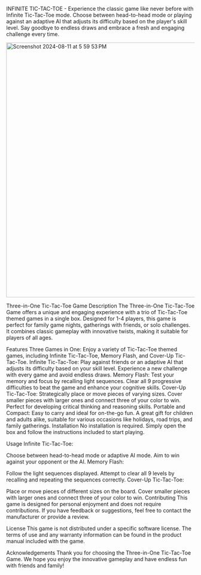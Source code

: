 INFINITE TIC-TAC-TOE - Experience the classic game like never before with Infinite Tic-Tac-Toe mode. Choose between head-to-head mode or playing against an adaptive AI that adjusts its difficulty based on the player's skill level. Say goodbye to endless draws and embrace a fresh and engaging challenge every time.

<img width="680" alt="Screenshot 2024-08-11 at 5 59 53 PM" src="https://github.com/user-attachments/assets/11443c31-1d3a-4ce4-83a8-7d9c2cf6072a">


Three-in-One Tic-Tac-Toe Game
Description
The Three-in-One Tic-Tac-Toe Game offers a unique and engaging experience with a trio of Tic-Tac-Toe themed games in a single box. Designed for 1-4 players, this game is perfect for family game nights, gatherings with friends, or solo challenges. It combines classic gameplay with innovative twists, making it suitable for players of all ages.

Features
Three Games in One: Enjoy a variety of Tic-Tac-Toe themed games, including Infinite Tic-Tac-Toe, Memory Flash, and Cover-Up Tic-Tac-Toe.
Infinite Tic-Tac-Toe: Play against friends or an adaptive AI that adjusts its difficulty based on your skill level. Experience a new challenge with every game and avoid endless draws.
Memory Flash: Test your memory and focus by recalling light sequences. Clear all 9 progressive difficulties to beat the game and enhance your cognitive skills.
Cover-Up Tic-Tac-Toe: Strategically place or move pieces of varying sizes. Cover smaller pieces with larger ones and connect three of your color to win. Perfect for developing critical thinking and reasoning skills.
Portable and Compact: Easy to carry and ideal for on-the-go fun. A great gift for children and adults alike, suitable for various occasions like holidays, road trips, and family gatherings.
Installation
No installation is required. Simply open the box and follow the instructions included to start playing.

Usage
Infinite Tic-Tac-Toe:

Choose between head-to-head mode or adaptive AI mode.
Aim to win against your opponent or the AI.
Memory Flash:

Follow the light sequences displayed.
Attempt to clear all 9 levels by recalling and repeating the sequences correctly.
Cover-Up Tic-Tac-Toe:

Place or move pieces of different sizes on the board.
Cover smaller pieces with larger ones and connect three of your color to win.
Contributing
This game is designed for personal enjoyment and does not require contributions. If you have feedback or suggestions, feel free to contact the manufacturer or provide a review.

License
This game is not distributed under a specific software license. The terms of use and any warranty information can be found in the product manual included with the game.

Acknowledgements
Thank you for choosing the Three-in-One Tic-Tac-Toe Game. We hope you enjoy the innovative gameplay and have endless fun with friends and family!
